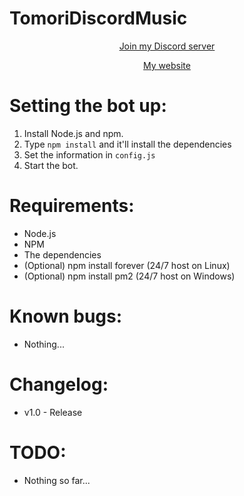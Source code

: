 # TomoriDiscordMusic
<p align=center>
  <a  href="https://discord.gg/KugMg6K" target="_blank">Join my Discord server</a><br>
</p>
<p align=center>
<a href="https://discordapp.com/oauth2/authorize?client_id=392860635035074572&scope=bot&permissions=805314622" target="_blank">My website</a>
</p>

# Setting the bot up:
1. Install Node.js and npm.
2. Type `npm install` and it'll install the dependencies
3. Set the information in `config.js`
4. Start the bot.
# Requirements:
+ Node.js
+ NPM
+ The dependencies
+ (Optional) npm install forever (24/7 host on Linux)
+ (Optional) npm install pm2 (24/7 host on Windows)
# Known bugs:
+ Nothing...
# Changelog:
+ v1.0 - Release
# TODO:
+ Nothing so far...
